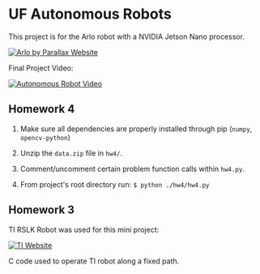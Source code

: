 # UF Autonomous Robots

This project is for the Arlo robot with a NVIDIA Jetson Nano processor.

[![Arlo by Parallax Website](https://training.ti.com/sites/default/files/docs/large_TI%20RSLK3%208744_2700media.png)](https://www.parallax.com/ "Arlo")

Final Project Video:

[![Autonomous Robot Video](https://yt-embed.live/embed?v=Rifhea-eawo&t)](https://www.youtube.com/watch?v=Rifhea-eawo&t "Autonomous Robot Video")


## Homework 4

1. Make sure all dependencies are properly installed through pip (`numpy`, `opencv-python`)
2. Unzip the `data.zip` file in `hw4/`.

3. Comment/uncomment certain problem function calls within `hw4.py`.

4. From project's root directory run: `$ python ./hw4/hw4.py`

## Homework 3
TI RSLK Robot was used for this mini project:

[![TI Website](https://university.ti.com/programs/RSLK/)](https://university.ti.com/programs/RSLK/files/productdata/texas%20instruments/ti%20rover/rover/tiroverti84pce360/default/images/main/rslk-3d-lateral-spin0000.jpg "TI Website") 


C code used to operate TI robot along a fixed path.



